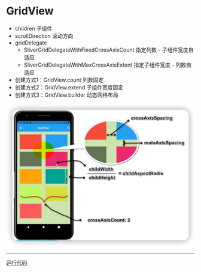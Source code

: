 # GridView
* children 子组件
* scrollDirection 滚动方向
* gridDelegate 
    * SliverGridDelegateWithFixedCrossAxisCount 指定列数 - 子组件宽度自适应
    * SliverGridDelegateWithMaxCrossAxisExtent 指定子组件宽度 - 列数自适应
* 创建方式1：GridView.count 列数固定
* 创建方式2：GridView.extend 子组件宽度固定
* 创建方式3：GridView.builder 动态网格布局

![](img/52f0c971.png)

***
[运行代码](code/GridView.dart)
  